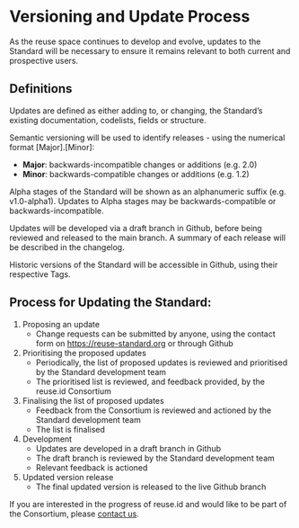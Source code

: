 # Versioning and Update Process
As the reuse space continues to develop and evolve, updates to the Standard will be necessary to ensure it remains relevant to both current and prospective users. 


## Definitions
Updates are defined as either adding to, or changing, the Standard’s existing documentation, codelists, fields or structure.

Semantic versioning will be used to identify releases - using the numerical format [Major].[Minor]:

* **Major**: backwards-incompatible changes or additions (e.g. 2.0)
* **Minor**: backwards-compatible changes or additions (e.g. 1.2)

Alpha stages of the Standard will be shown as an alphanumeric suffix (e.g. v1.0-alpha1). Updates to Alpha stages may be backwards-compatible or backwards-incompatible.

Updates will be developed via a draft branch in Github, before being reviewed and released to the main branch. A summary of each release will be described in the changelog.

Historic versions of the Standard will be accessible in Github, using their respective Tags.


## Process for Updating the Standard:

1. Proposing an update
   - Change requests can be submitted by anyone, using the contact form on https://reuse-standard.org or through Github
2. Prioritising the proposed updates 
   - Periodically, the list of proposed updates is reviewed and prioritised by the Standard development team
   - The prioritised list is reviewed, and feedback provided, by the reuse.id Consortium
3. Finalising the list of proposed updates
   - Feedback from the Consortium is reviewed and actioned by the Standard development team 
   - The list is finalised 
4. Development
   - Updates are developed in a draft branch in Github
   - The draft branch is reviewed by the Standard development team
   - Relevant feedback is actioned
5. Updated version release
   - The final updated version is released to the live Github branch

If you are interested in the progress of reuse.id and would like to be part of the Consortium, please [contact us](https://docs.google.com/forms/d/e/1FAIpQLSf7BN-I_-sZxhkgcVALyEztE2KFRw-o-jPCWNkLExjRIYRhGQ/viewform?usp=sf_link).
